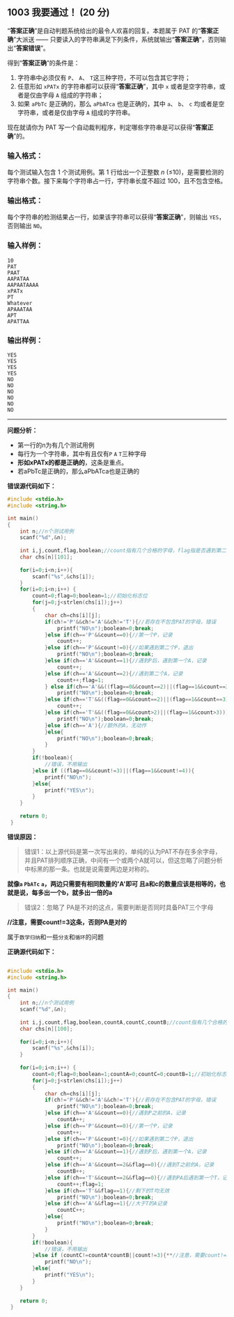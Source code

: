 ## 1003 我要通过！ (20 分)

“**答案正确**”是自动判题系统给出的最令人欢喜的回复。本题属于 PAT 的“**答案正确**”大派送 —— 只要读入的字符串满足下列条件，系统就输出“**答案正确**”，否则输出“**答案错误**”。

得到“**答案正确**”的条件是：

1. 字符串中必须仅有 `P`、 `A`、 `T`这三种字符，不可以包含其它字符；
2. 任意形如 `xPATx` 的字符串都可以获得“**答案正确**”，其中 `x` 或者是空字符串，或者是仅由字母 `A` 组成的字符串；
3. 如果 `aPbTc` 是正确的，那么 `aPbATca` 也是正确的，其中 `a`、 `b`、 `c` 均或者是空字符串，或者是仅由字母 `A` 组成的字符串。

现在就请你为 PAT 写一个自动裁判程序，判定哪些字符串是可以获得“**答案正确**”的。

### 输入格式：

每个测试输入包含 1 个测试用例。第 1 行给出一个正整数 *n* (≤10)，是需要检测的字符串个数。接下来每个字符串占一行，字符串长度不超过 100，且不包含空格。

### 输出格式：

每个字符串的检测结果占一行，如果该字符串可以获得“**答案正确**”，则输出 `YES`，否则输出 `NO`。

### 输入样例：

```in
10
PAT
PAAT
AAPATAA
AAPAATAAAA
xPATx
PT
Whatever
APAAATAA
APT
APATTAA
```

### 输出样例：

```out
YES
YES
YES
YES
NO
NO
NO
NO
NO
NO
```

---

**问题分析：**
- 第一行的n为有几个测试用例
- 每行为一个字符串，其中有且仅有`P` `A` `T`三种字母
- **形如xPATx的都是正确的**，这条是重点。
- 若aPbTc是正确的，那么aPbATca也是正确的

**错误源代码如下：**
```c
#include <stdio.h>
#include <string.h>

int main()
{
	int n;//n个测试用例
	scanf("%d",&n);
	
	int i,j,count,flag,boolean;//count指有几个合格的字母，flag指是否遇到第二个A 
	char chs[n][101];
	
	for(i=0;i<n;i++){
		scanf("%s",&chs[i]);
	}
	for(i=0;i<n;i++) {
		count=0;flag=0;boolean=1;//初始化标志位 
		for(j=0;j<strlen(chs[i]);j++)
		{
			char ch=chs[i][j];
			if(ch!='P'&&ch!='A'&&ch!='T'){//若存在不包含PAT的字母，错误 
				printf("NO\n");boolean=0;break;
			}else if(ch=='P'&&count==0){//第一个P，记录 
				count++;
			}else if(ch=='P'&&count!=0){//如果遇到第二个P，退出 
				printf("NO\n");boolean=0;break;
			}else if(ch=='A'&&count==1){//遇到P后，遇到第一个A，记录 
				count++;
			}else if(ch=='A'&&count==2){//遇到第二个A，记录 
				count++;flag=1;
			} else if(ch=='A'&&((flag==0&&count==2)||(flag==1&&count==3))){//遇到额外A，退出 
				printf("NO\n");boolean=0;break;
			}else if(ch=='T'&&((flag==0&&count==2)||(flag==1&&count==3))){//遇到PA后遇到第一个T，记录 
				count++;
			}else if(ch=='T'&&((flag==0&&count>2)||(flag==1&&count>3))){//剩下的T均无效 
				printf("NO\n");boolean=0;break;
			}else if(ch=='A'){//额外的A，无动作 
			}else{
				printf("NO\n");boolean=0;break;
			}
		}
		if(!boolean){
			//错误，不用输出 
		}else if ((flag==0&&count!=3)||(flag==1&&count!=4)){
			printf("NO\n");
		}else{
			printf("YES\n");
		}
	}
	
	return 0;
 } 
```

**错误原因：**
> 错误1：以上源代码是第一次写出来的，单纯的认为PAT不存在多余字母，并且PAT排列顺序正确，中间有一个或两个A就可以，但这忽略了问题分析中标黑的那一条。也就是说需要两边是对称的。

**就像`a` `PbATc` `a`，两边只需要有相同数量的'A'即可
且a和c的数量应该是相等的，也就是说，每多出一个b，就多出一倍的a**

> 错误2：忽略了 PA是不对的这点，需要判断是否同时具备PAT三个字母

**//注意，需要count!=3这条，否则PA是对的**

属于`数学归纳`和一些`分支`和`循环`的问题

**正确源代码如下：**
```c

#include <stdio.h>
#include <string.h>

int main()
{
	int n;//n个测试用例
	scanf("%d",&n);
	
	int i,j,count,flag,boolean,countA,countC,countB;//count指有几个合格的字母，flag指是否遇到T 
	char chs[n][100];
	
	for(i=0;i<n;i++){
		scanf("%s",&chs[i]);
	}
	
	for(i=0;i<n;i++) {
		count=0;flag=0;boolean=1;countA=0;countC=0;countB=1;//初始化标志位 
		for(j=0;j<strlen(chs[i]);j++)
		{
			char ch=chs[i][j];
			if(ch!='P'&&ch!='A'&&ch!='T'){//若存在不包含PAT的字母，错误 
				printf("NO\n");boolean=0;break;
			}else if(ch=='A'&&count==0){//遇到P之前的A，记录 
				countA++;
			}else if(ch=='P'&&count==0){//第一个P，记录 
				count++;
			}else if(ch=='P'&&count!=0){//如果遇到第二个P，退出 
				printf("NO\n");boolean=0;break;
			}else if(ch=='A'&&count==1){//遇到P后，遇到第一个A，记录 
				count++;
			}else if(ch=='A'&&count==2&&flag==0){//遇到T之前的A，记录 
				countB++;
			}else if(ch=='T'&&count==2&&flag==0){//遇到PA后遇到第一个T，记录 
				count++;flag=1;
			}else if(ch=='T'&&flag==1){//剩下的T均无效 
				printf("NO\n");boolean=0;break;
			}else if(ch=='A'&&flag==1){//大于T的A记录 
				countC++;
			}else{
				printf("NO\n");boolean=0;break;
			}
		}
		if(!boolean){
			//错误，不用输出 
		}else if (countC!=countA*countB||count!=3){**//注意，需要count!=3这条，否则PA是对的**
			printf("NO\n");
		}else{
			printf("YES\n");
		}
	}
	
	return 0;
 } 
 
 ```


